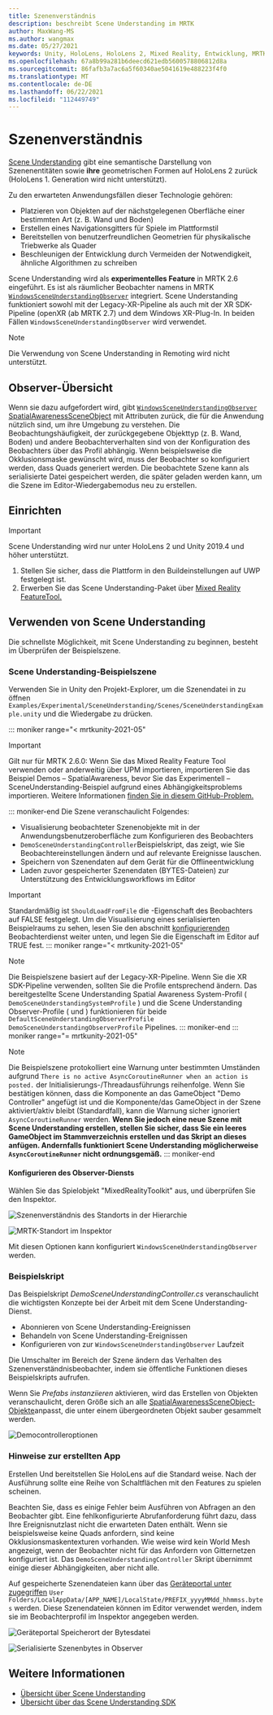 ```yaml
---
title: Szenenverständnis
description: beschreibt Scene Understanding im MRTK
author: MaxWang-MS
ms.author: wangmax
ms.date: 05/27/2021
keywords: Unity, HoloLens, HoloLens 2, Mixed Reality, Entwicklung, MRTK, Scene Understanding
ms.openlocfilehash: 67a8b99a281b6deecd621edb5600578806812d8a
ms.sourcegitcommit: 86fafb3a7ac6a5f60340ae5041619e488223f4f0
ms.translationtype: MT
ms.contentlocale: de-DE
ms.lasthandoff: 06/22/2021
ms.locfileid: "112449749"
---
```

# <a name="scene-understanding"></a>Szenenverständnis

[Scene Understanding](/windows/mixed-reality/scene-understanding) gibt eine semantische Darstellung von Szenenentitäten sowie __ihre__ geometrischen Formen auf HoloLens 2 zurück (HoloLens 1. Generation wird nicht unterstützt).

Zu den erwarteten Anwendungsfällen dieser Technologie gehören:
* Platzieren von Objekten auf der nächstgelegenen Oberfläche einer bestimmten Art (z. B. Wand und Boden)
* Erstellen eines Navigationsgitters für Spiele im Plattformstil
* Bereitstellen von benutzerfreundlichen Geometrien für physikalische Triebwerke als Quader
* Beschleunigen der Entwicklung durch Vermeiden der Notwendigkeit, ähnliche Algorithmen zu schreiben

Scene Understanding wird als __experimentelles Feature__ in MRTK 2.6 eingeführt. Es ist als räumlicher [](spatial-awareness-getting-started.md#register-observers) Beobachter namens in MRTK [`WindowsSceneUnderstandingObserver`](xref:Microsoft.MixedReality.Toolkit.WindowsSceneUnderstanding.Experimental.WindowsSceneUnderstandingObserver) integriert. Scene Understanding funktioniert sowohl mit der Legacy-XR-Pipeline als auch mit der XR SDK-Pipeline (openXR (ab MRTK 2.7) und dem Windows XR-Plug-In. In beiden Fällen `WindowsSceneUnderstandingObserver` wird verwendet.

> [!NOTE] 
> Die Verwendung von Scene Understanding in Remoting wird nicht unterstützt.

## <a name="observer-overview"></a>Observer-Übersicht

Wenn sie dazu aufgefordert wird, gibt [`WindowsSceneUnderstandingObserver`](xref:Microsoft.MixedReality.Toolkit.WindowsSceneUnderstanding.Experimental.WindowsSceneUnderstandingObserver) [SpatialAwarenessSceneObject](xref:Microsoft.MixedReality.Toolkit.Experimental.SpatialAwareness.SpatialAwarenessSceneObject) mit Attributen zurück, die für die Anwendung nützlich sind, um ihre Umgebung zu verstehen. Die Beobachtungshäufigkeit, der zurückgegebene Objekttyp (z. B. Wand, Boden) und andere Beobachterverhalten sind von der Konfiguration des Beobachters über das Profil abhängig. Wenn beispielsweise die Okklusionsmaske gewünscht wird, muss der Beobachter so konfiguriert werden, dass Quads generiert werden. Die beobachtete Szene kann als serialisierte Datei gespeichert werden, die später geladen werden kann, um die Szene im Editor-Wiedergabemodus neu zu erstellen.

## <a name="setup"></a>Einrichten

> [!IMPORTANT]
> Scene Understanding wird nur unter HoloLens 2 und Unity 2019.4 und höher unterstützt.

1. Stellen Sie sicher, dass die Plattform in den Buildeinstellungen auf UWP festgelegt ist.
1. Erwerben Sie das Scene Understanding-Paket über [Mixed Reality FeatureTool.](https://aka.ms/MRFeatureTool)

## <a name="using-scene-understanding"></a>Verwenden von Scene Understanding

Die schnellste Möglichkeit, mit Scene Understanding zu beginnen, besteht im Überprüfen der Beispielszene.

### <a name="scene-understanding-sample-scene"></a>Scene Understanding-Beispielszene

Verwenden Sie in Unity den Projekt-Explorer, um die Szenendatei in zu öffnen `Examples/Experimental/SceneUnderstanding/Scenes/SceneUnderstandingExample.unity` und die Wiedergabe zu drücken.

::: moniker range="< mrtkunity-2021-05"
> [!IMPORTANT]
> Gilt nur für MRTK 2.6.0: Wenn Sie das Mixed Reality Feature Tool verwenden oder anderweitig über UPM importieren, importieren Sie das Beispiel Demos – SpatialAwareness, bevor Sie das Experimentell – SceneUnderstanding-Beispiel aufgrund eines Abhängigkeitsproblems importieren. Weitere Informationen [finden Sie in diesem GitHub-Problem.](https://github.com/microsoft/MixedRealityToolkit-Unity/issues/9431)

::: moniker-end
Die Szene veranschaulicht Folgendes:

* Visualisierung beobachteter Szenenobjekte mit in der Anwendungsbenutzeroberfläche zum Konfigurieren des Beobachters
* `DemoSceneUnderstandingController`Beispielskript, das zeigt, wie Sie Beobachtereinstellungen ändern und auf relevante Ereignisse lauschen.
* Speichern von Szenendaten auf dem Gerät für die Offlineentwicklung
* Laden zuvor gespeicherter Szenendaten (BYTES-Dateien) zur Unterstützung des Entwicklungsworkflows im Editor

> [!IMPORTANT]
> Standardmäßig ist `ShouldLoadFromFile` die -Eigenschaft des Beobachters auf FALSE festgelegt. Um die Visualisierung eines serialisierten Beispielraums zu sehen, lesen Sie den abschnitt [konfigurierenden](#configuring-the-observer-service) Beobachterdienst weiter unten, und legen Sie die Eigenschaft im Editor auf TRUE fest.
::: moniker range="< mrtkunity-2021-05"

> [!NOTE] 
> Die Beispielszene basiert auf der Legacy-XR-Pipeline. Wenn Sie die XR SDK-Pipeline verwenden, sollten Sie die Profile entsprechend ändern. Das bereitgestellte Scene Understanding Spatial Awareness System-Profil ( `DemoSceneUnderstandingSystemProfile` ) und die Scene Understanding Observer-Profile ( und ) funktionieren für beide `DefaultSceneUnderstandingObserverProfile` `DemoSceneUnderstandingObserverProfile` Pipelines.
::: moniker-end
::: moniker range="= mrtkunity-2021-05"

> [!NOTE] 
> Die Beispielszene protokolliert eine Warnung unter bestimmten Umständen aufgrund `There is no active AsyncCoroutineRunner when an action is posted.` der Initialisierungs-/Threadausführungs reihenfolge. Wenn Sie bestätigen können, dass die Komponente an das GameObject "Demo Controller" angefügt ist und die Komponente/das GameObject in der Szene aktiviert/aktiv bleibt (Standardfall), kann die Warnung sicher ignoriert `AsyncCoroutineRunner` werden. **Wenn Sie jedoch eine neue Szene mit Scene Understanding erstellen, stellen Sie sicher, dass Sie ein leeres GameObject im Stammverzeichnis erstellen und das Skript an dieses anfügen. Andernfalls funktioniert Scene Understanding möglicherweise `AsyncCoroutineRunner` nicht ordnungsgemäß.**
::: moniker-end

#### <a name="configuring-the-observer-service"></a>Konfigurieren des Observer-Diensts

Wählen Sie das Spielobjekt "MixedRealityToolkit" aus, und überprüfen Sie den Inspektor.

![Szenenverständnis des Standorts in der Hierarchie](../images/spatial-awareness/MRTKHierarchy.png)

![MRTK-Standort im Inspektor](../images/spatial-awareness/MRTKLocation.png)

Mit diesen Optionen kann konfiguriert `WindowsSceneUnderstandingObserver` werden.

### <a name="example-script"></a>Beispielskript

Das Beispielskript _DemoSceneUnderstandingController.cs_ veranschaulicht die wichtigsten Konzepte bei der Arbeit mit dem Scene Understanding-Dienst.

* Abonnieren von Scene Understanding-Ereignissen
* Behandeln von Scene Understanding-Ereignissen
* Konfigurieren von zur `WindowsSceneUnderstandingObserver` Laufzeit

Die Umschalter im Bereich der Szene ändern das Verhalten des Szenenverständnisbeobachter, indem sie öffentliche Funktionen dieses Beispielskripts aufrufen.

Wenn Sie *Prefabs instanziieren* aktivieren, wird das Erstellen von Objekten veranschaulicht, deren Größe sich an alle [SpatialAwarenessSceneObject-Objekte](xref:Microsoft.MixedReality.Toolkit.Experimental.SpatialAwareness.SpatialAwarenessSceneObject)anpasst, die unter einem übergeordneten Objekt sauber gesammelt werden.

![Democontrolleroptionen](../images/spatial-awareness/Controller.png)

### <a name="built-app-notes"></a>Hinweise zur erstellten App

Erstellen Und bereitstellen Sie HoloLens auf die Standard weise. Nach der Ausführung sollte eine Reihe von Schaltflächen mit den Features zu spielen scheinen.

Beachten Sie, dass es einige Fehler beim Ausführen von Abfragen an den Beobachter gibt. Eine fehlkonfigurierte Abrufanforderung führt dazu, dass Ihre Ereignisnutzlast nicht die erwarteten Daten enthält. Wenn sie beispielsweise keine Quads anfordern, sind keine Okklusionsmaskentexturen vorhanden. Wie weise wird kein World Mesh angezeigt, wenn der Beobachter nicht für das Anfordern von Gitternetzen konfiguriert ist. Das `DemoSceneUnderstandingController` Skript übernimmt einige dieser Abhängigkeiten, aber nicht alle.

Auf gespeicherte Szenendateien kann über das [Geräteportal unter zugegriffen](/windows/mixed-reality/using-the-windows-device-portal) `User Folders/LocalAppData/[APP_NAME]/LocalState/PREFIX_yyyyMMdd_hhmmss.bytes` werden. Diese Szenendateien können im Editor verwendet werden, indem sie im Beobachterprofil im Inspektor angegeben werden.

![Geräteportal Speicherort der Bytesdatei](../images/spatial-awareness/BytesInDevicePortal.png)

![Serialisierte Szenenbytes in Observer](../images/spatial-awareness/BytesLocationInObserver.png)

## <a name="see-also"></a>Weitere Informationen

* [Übersicht über Scene Understanding](/windows/mixed-reality/scene-understanding)
* [Übersicht über das Scene Understanding SDK](/windows/mixed-reality/scene-understanding-sdk)